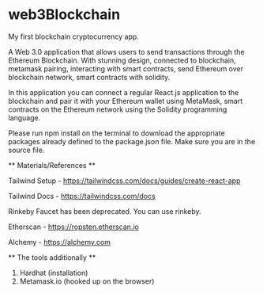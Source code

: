 # web3Blockchain
My first blockchain cryptocurrency app. 

A Web 3.0 application that allows users to send transactions through the Ethereum Blockchain. 
With stunning design, connected to blockchain, metamask pairing, interacting with smart contracts, send Ethereum over blockchain network, smart contracts with solidity.

In this application you can connect a regular React.js application to the blockchain and pair it with your Ethereum wallet using MetaMask, 
smart contracts on the Ethereum network using the Solidity programming language.

Please run npm install on the terminal to download the appropriate packages already defined to the package.json file. 
Make sure you are in the source file. 


** Materials/References **

Tailwind Setup - https://tailwindcss.com/docs/guides/create-react-app

Tailwind Docs - https://tailwindcss.com/docs

Rinkeby Faucet has been deprecated. You can use rinkeby.

Etherscan - https://ropsten.etherscan.io

Alchemy - https://alchemy.com



** The tools additionally **
1. Hardhat (installation)
2. Metamask.io (hooked up on the browser)
